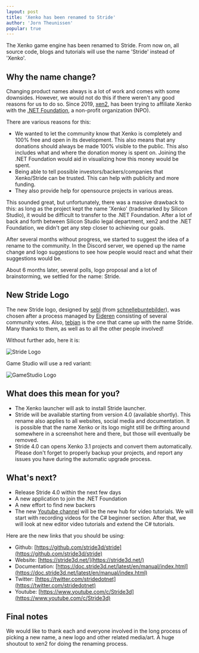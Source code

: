 ```yaml
---
layout: post
title: 'Xenko has been renamed to Stride'
author: 'Jorn Theunissen'
popular: true
---
```


The Xenko game engine has been renamed to Stride. From now on, all source code, blogs and tutorials will use the name 'Stride' instead of 'Xenko'.

## Why the name change?

Changing product names always is a lot of work and comes with some downsides. However, we would not do this if there weren't any good reasons for us to do so. Since 2019, [xen2](https://github.com/xen2), has been trying to affiliate Xenko with the [.NET Foundation](https://dotnetfoundation.org/), a non-profit organization (NPO).

There are various reasons for this:

- We wanted to let the community know that Xenko is completely and 100% free and open in its development. This also means that any donations should always be made 100% visible to the public. This also includes what and where the donation money is spent on. Joining the .NET Foundation would aid in visualizing how this money would be spent.
- Being able to tell possible investors/backers/companies that Xenko/Stride can be trusted. This can help with publicity and more funding.
- They also provide help for opensource projects in various areas.

This sounded great, but unfortunately, there was a massive drawback to this: as long as the project kept the name 'Xenko' (trademarked by Silicon Studio), it would be difficult to transfer to the .NET Foundation. After a lot of back and forth between Silicon Studio legal department, xen2 and the .NET Foundation, we didn't get any step closer to achieving our goals.

After several months without progress, we started to suggest the idea of a rename to the community. In the Discord server, we opened up the name change and logo suggestions to see how people would react and what their suggestions would be.

About 6 months later, several polls, logo proposal and a lot of brainstorming, we settled for the name: Stride.

## New Stride Logo

The new Stride logo, designed by [sebl](https://github.com/sebllll) (from [schnellebuntebilder](https://schnellebuntebilder.de/)), was chosen after a process managed by [Eideren](https://github.com/Eideren) consisting of several community votes. Also, [tebjan](https://twitter.com/tebjan?lang=en) is the one that came up with the name Stride. Many thanks to them, as well as to all the other people involved!

Without further ado, here it is:

![Stride Logo](/images/blog/2020-04-20-xenko-has-been-renamed-to-stride/stride-logo.png)

Game Studio will use a red variant:

![GameStudio Logo](/images/blog/2020-04-20-xenko-has-been-renamed-to-stride/gamestudio-logo.png)

## What does this mean for you?

- The Xenko launcher will ask to install Stride launcher.
- Stride will be available starting from version 4.0 (available shortly). This rename also applies to all websites, social media and documentation. It is possible that the name Xenko or its logo might still be drifting around somewhere in a screenshot here and there, but those will eventually be removed. 
- Stride 4.0 can opens Xenko 3.1 projects and convert them automatically. Please don't forget to properly backup your projects, and report any issues you have during the automatic upgrade process.

## What's next?

- Release Stride 4.0 within the next few days
- A new application to join the .NET Foundation
- A new effort to find new backers
- The new [Youtube channel](https://www.youtube.com/c/Stride3d) will be the new hub for video tutorials. We will start with recording videos for the C# beginner section. After that, we will look at new editor video tutorials and extend the C# tutorials.

Here are the new links that you should be using:

- Github: [https://github.com/stride3d/stride](https://github.com/stride3d/stride)
- Website: [https://stride3d.net/](https://stride3d.net/)
- Documentation: [https://doc.stride3d.net/latest/en/manual/index.html](https://doc.stride3d.net/latest/en/manual/index.html)
- Twitter: [https://twitter.com/stridedotnet](https://twitter.com/stridedotnet)
- Youtube: [https://www.youtube.com/c/Stride3d](https://www.youtube.com/c/Stride3d)

## Final notes

We would like to thank each and everyone involved in the long process of picking a new name, a new logo and other related media/art. A huge shoutout to xen2 for doing the renaming process.
